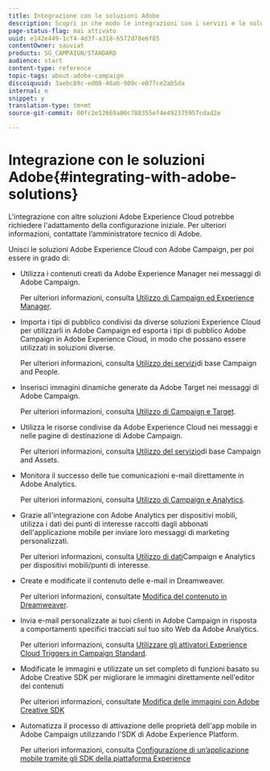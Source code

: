 ```yaml
---
title: Integrazione con le soluzioni Adobe
description: Scopri in che modo le integrazioni con i servizi e le soluzioni di base di Adobe Experience Cloud, come Adobe Analytics ed Experience Manager, possono migliorare la strategia di Adobe Campaign con approfondimenti dettagliati e una gestione conveniente dei contenuti.
page-status-flag: mai attivato
uuid: e142e449-1cf4-4d3f-a318-6572d78e6f85
contentOwner: sauviat
products: SG_CAMPAIGN/STANDARD
audience: start
content-type: reference
topic-tags: about-adobe-campaign
discoiquuid: 3aebc89c-ed08-46ab-909c-e077ce2ab5da
internal: n
snippet: y
translation-type: tm+mt
source-git-commit: 00fc2e12669a00c788355ef4e492375957cdad2e

---
```



# Integrazione con le soluzioni Adobe{#integrating-with-adobe-solutions}

L'integrazione con altre soluzioni Adobe Experience Cloud potrebbe richiedere l'adattamento della configurazione iniziale. Per ulteriori informazioni, contattate l’amministratore tecnico di Adobe.

Unisci le soluzioni Adobe Experience Cloud con Adobe Campaign, per poi essere in grado di:

* Utilizza i contenuti creati da Adobe Experience Manager nei messaggi di Adobe Campaign.

   Per ulteriori informazioni, consulta [Utilizzo di Campaign ed Experience Manager](../../integrating/using/integrating-with-experience-manager.md).

* Importa i tipi di pubblico condivisi da diverse soluzioni Experience Cloud per utilizzarli in Adobe Campaign ed esporta i tipi di pubblico Adobe Campaign in Adobe Experience Cloud, in modo che possano essere utilizzati in soluzioni diverse.

   Per ulteriori informazioni, consulta [Utilizzo dei servizi](../../integrating/using/about-campaign-audience-manager-or-people-core-service-integration.md)di base Campaign and People.

* Inserisci immagini dinamiche generate da Adobe Target nei messaggi di Adobe Campaign.

   Per ulteriori informazioni, consulta [Utilizzo di Campaign e Target](../../integrating/using/about-campaign-target-integration.md).

* Utilizza le risorse condivise da Adobe Experience Cloud nei messaggi e nelle pagine di destinazione di Adobe Campaign.

   Per ulteriori informazioni, consulta [Utilizzo del servizio](../../integrating/using/working-with-campaign-and-assets-core-service.md)di base Campaign and Assets.

* Monitora il successo delle tue comunicazioni e-mail direttamente in Adobe Analytics.

   Per ulteriori informazioni, consulta [Utilizzo di Campaign e Analytics](../../integrating/using/about-campaign-analytics-integration.md).

* Grazie all'integrazione con Adobe Analytics per dispositivi mobili, utilizza i dati dei punti di interesse raccolti dagli abbonati dell'applicazione mobile per inviare loro messaggi di marketing personalizzati.

   Per ulteriori informazioni, consulta [Utilizzo di dati](../../integrating/using/about-campaign-points-of-interest-data-integration.md)Campaign e Analytics per dispositivi mobili/punti di interesse.

* Create e modificate il contenuto delle e-mail in Dreamweaver.

   Per ulteriori informazioni, consultate [Modifica del contenuto in Dreamweaver](../../designing/using/using-integrations.md#editing-content-in-dreamweaver).

* Invia e-mail personalizzate ai tuoi clienti in Adobe Campaign in risposta a comportamenti specifici tracciati sul tuo sito Web da Adobe Analytics.

   Per ulteriori informazioni, consulta [Utilizzare gli attivatori Experience Cloud Triggers in Campaign Standard](../../integrating/using/about-adobe-experience-cloud-triggers.md).

* Modificate le immagini e utilizzate un set completo di funzioni basato su Adobe Creative SDK per migliorare le immagini direttamente nell'editor dei contenuti

   Per ulteriori informazioni, consultate [Modifica delle immagini con Adobe Creative SDK](../../designing/using/images.md#modifying-images-with-the-adobe-creative-sdk)

* Automatizza il processo di attivazione delle proprietà dell'app mobile in Adobe Campaign utilizzando l'SDK di Adobe Experience Platform.

   Per ulteriori informazioni, consulta [Configurazione di un’applicazione mobile tramite gli SDK della piattaforma Experience](https://helpx.adobe.com/campaign/kb/configuring-app-sdk.html)

